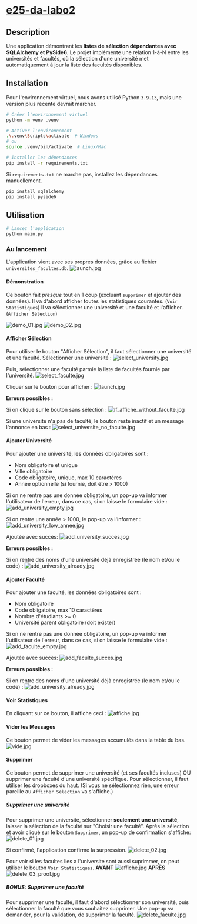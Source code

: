 # [e25-da-labo2](https://github.com/Emestar/e25-da-labo2/tree/main)

## Description

Une application démontrant les **listes de sélection dépendantes avec SQLAlchemy et PySide6**.
Le projet implémente une relation 1-à-N entre les universités et facultés, où la sélection d'une université met automatiquement à jour la liste des facultés disponibles.

<!--
## TP2

Énoncé:
[01_README_sujets_laboratoire.md](https://github.com/hrhouma1/Pyside6_Students_ORM_3/blob/main/evaluation/01_README_sujets_laboratoire.md)
[Système Universitaire](https://github.com/hrhouma1/Pyside6_Students_ORM_3/blob/main/evaluation/02_sujet_universite.md)

Exemple à suivre pour vous aider:
[Pyside6_Students_ORM_3](https://github.com/hrhouma1/Pyside6_Students_ORM_3/tree/main)
-->

## Installation

Pour l'environnement virtuel, nous avons utilisé Python `3.9.13`, mais une version plus récente devrait marcher.

```bash
# Créer l'environnement virtuel
python -m venv .venv

# Activer l'environnement
.\.venv\Scripts\activate  # Windows
# ou
source .venv/bin/activate  # Linux/Mac

# Installer les dépendances
pip install -r requirements.txt
```

Si `requirements.txt` ne marche pas, installez les dépendances manuellement.

```bash
pip install sqlalchemy
pip install pyside6
```

## Utilisation

```bash
# Lancez l'application
python main.py
```

### Au lancement

L'application vient avec ses propres données, grâce au fichier `universites_facultes.db`.
![launch.jpg](https://github.com/Emestar/e25-da-labo2/blob/natacha/documentation/img/launch.jpg)

#### Démonstration

Ce bouton fait *presque* tout en 1 coup (excluant `supprimer` et ajouter des données).
Il va d'abord afficher toutes les statistiques courantes. (`Voir Statistiques`)
Il va sélectionner une université et une faculté et l'afficher. (`Afficher Sélection`)

![demo_01.jpg](https://github.com/Emestar/e25-da-labo2/blob/natacha/documentation/img/demo_01.jpg)
![demo_02.jpg](https://github.com/Emestar/e25-da-labo2/blob/natacha/documentation/img/demo_02.jpg)

#### Afficher Sélection

Pour utiliser le bouton "Afficher Sélection", il faut sélectionner une université et une faculté.
Sélectionner une université :
![select_university.jpg](https://github.com/Emestar/e25-da-labo2/blob/natacha/documentation/img/select_university.jpg)

Puis, sélectionner une faculté parmie la liste de facultés fournie par l'université.
![select_faculte.jpg](https://github.com/Emestar/e25-da-labo2/blob/natacha/documentation/img/select_faculte.jpg)

Cliquer sur le bouton pour afficher :
![launch.jpg](https://github.com/Emestar/e25-da-labo2/blob/natacha/documentation/img/launch.jpg)

**Erreurs possibles :**

Si on clique sur le bouton sans sélection :
![if_affiche_without_faculte.jpg](https://github.com/Emestar/e25-da-labo2/blob/natacha/documentation/img/if_affiche_without_faculte.jpg)

Si une université n'a pas de faculté, le bouton reste inactif et un message l'annonce en bas :
![select_universite_no_faculte.jpg](https://github.com/Emestar/e25-da-labo2/blob/natacha/documentation/img/select_universite_no_faculte.jpg)

#### Ajouter Université

Pour ajouter une université, les données obligatoires sont :

- Nom obligatoire et unique
- Ville obligatoire
- Code obligatoire, unique, max 10 caractères
- Année optionnelle (si fournie, doit être > 1000)

Si on ne rentre pas une donnée obligatoire, un pop-up va informer l'utilisateur de l'erreur,
dans ce cas, si on laisse le formulaire vide :
![add_university_empty.jpg](https://github.com/Emestar/e25-da-labo2/blob/natacha/documentation/img/add_university_empty.jpg)

Si on rentre une année > 1000, le pop-up va l'informer :
![add_university_low_annee.jpg](https://github.com/Emestar/e25-da-labo2/blob/natacha/documentation/img/add_university_low_annee.jpg)

Ajoutée avec succès:
![add_university_succes.jpg](https://github.com/Emestar/e25-da-labo2/blob/natacha/documentation/img/add_university_succes.jpg)

**Erreurs possibles :**

Si on rentre des noms d'une université déjà enregistrée (le nom et/ou le code) :
![add_university_already.jpg](https://github.com/Emestar/e25-da-labo2/blob/natacha/documentation/img/add_university_already.jpg)

#### Ajouter Faculté

Pour ajouter une faculté, les données obligatoires sont :

- Nom obligatoire
- Code obligatoire, max 10 caractères
- Nombre d'étudiants >= 0
- Université parent obligatoire (doit exister)

Si on ne rentre pas une donnée obligatoire, un pop-up va informer l'utilisateur de l'erreur,
dans ce cas, si on laisse le formulaire vide :
![add_faculte_empty.jpg](https://github.com/Emestar/e25-da-labo2/blob/natacha/documentation/img/add_faculte_empty.jpg)

Ajoutée avec succès:
![add_faculte_succes.jpg](https://github.com/Emestar/e25-da-labo2/blob/natacha/documentation/img/add_faculte_succes.jpg)

**Erreurs possibles :**

Si on rentre des noms d'une université déjà enregistrée (le nom et/ou le code) :
![add_university_already.jpg](https://github.com/Emestar/e25-da-labo2/blob/natacha/documentation/img/add_university_already.jpg)

#### Voir Statistiques

En cliquant sur ce bouton, il affiche ceci :
![affiche.jpg](https://github.com/Emestar/e25-da-labo2/blob/natacha/documentation/img/affiche.jpg)

#### Vider les Messages

Ce bouton permet de vider les messages accumulés dans la table du bas.
![vide.jpg](https://github.com/Emestar/e25-da-labo2/blob/natacha/documentation/img/vide.jpg)

#### Supprimer

Ce bouton permet de supprimer une université (et ses facultés incluses) OU supprimer une faculté d'une université spécifique.
Pour sélectionner, il faut utiliser les dropboxes du haut.
(Si vous ne sélectionnez rien, une erreur pareille au `Afficher Sélection` va s'affiche.)

##### Supprimer une université

Pour supprimer une université, sélectionner __seulement une université__, laisser la sélection de la faculté sur "Choisir une faculté".
Après la sélection et avoir cliqué sur le bouton `Supprimer`, un pop-up de confirmation s'affiche:
![delete_01.jpg](https://github.com/Emestar/e25-da-labo2/blob/natacha/documentation/img/delete_01.jpg)

Si confirmé, l'application confirme la surpression.
![delete_02.jpg](https://github.com/Emestar/e25-da-labo2/blob/natacha/documentation/img/delete_02.jpg)

Pour voir si les facultes lies a l'universite sont aussi suprimmer, on peut utiliser le bouton `Voir Statistiques`.
**AVANT**
![affiche.jpg](https://github.com/Emestar/e25-da-labo2/blob/natacha/documentation/img/affiche.jpg)
**APRÈS**
![delete_03_proof.jpg](https://github.com/Emestar/e25-da-labo2/blob/natacha/documentation/img/delete_03_proof.jpg)

##### BONUS: Supprimer une faculté

Pour supprimer une faculté, il faut d'abord sélectionner son université, puis sélectionner la faculté que vous souhaitez supprimer. Une pop-up va demander, pour la validation, de supprimer la faculté.
![delete_faculte.jpg](https://github.com/Emestar/e25-da-labo2/blob/natacha/documentation/img/delete_faculte.jpg)
